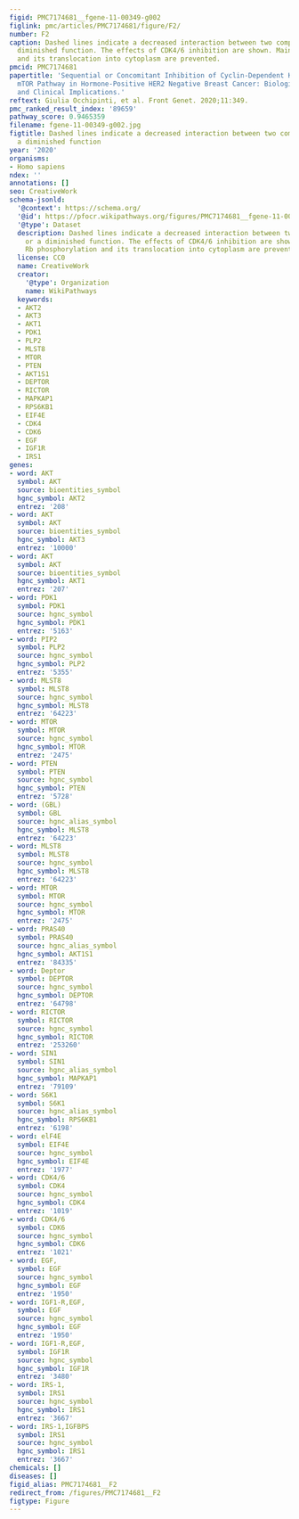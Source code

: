 ```yaml
---
figid: PMC7174681__fgene-11-00349-g002
figlink: pmc/articles/PMC7174681/figure/F2/
number: F2
caption: Dashed lines indicate a decreased interaction between two components or a
  diminished function. The effects of CDK4/6 inhibition are shown. Mainly, Rb phosphorylation
  and its translocation into cytoplasm are prevented.
pmcid: PMC7174681
papertitle: 'Sequential or Concomitant Inhibition of Cyclin-Dependent Kinase 4/6 Before
  mTOR Pathway in Hormone-Positive HER2 Negative Breast Cancer: Biological Insights
  and Clinical Implications.'
reftext: Giulia Occhipinti, et al. Front Genet. 2020;11:349.
pmc_ranked_result_index: '89659'
pathway_score: 0.9465359
filename: fgene-11-00349-g002.jpg
figtitle: Dashed lines indicate a decreased interaction between two components or
  a diminished function
year: '2020'
organisms:
- Homo sapiens
ndex: ''
annotations: []
seo: CreativeWork
schema-jsonld:
  '@context': https://schema.org/
  '@id': https://pfocr.wikipathways.org/figures/PMC7174681__fgene-11-00349-g002.html
  '@type': Dataset
  description: Dashed lines indicate a decreased interaction between two components
    or a diminished function. The effects of CDK4/6 inhibition are shown. Mainly,
    Rb phosphorylation and its translocation into cytoplasm are prevented.
  license: CC0
  name: CreativeWork
  creator:
    '@type': Organization
    name: WikiPathways
  keywords:
  - AKT2
  - AKT3
  - AKT1
  - PDK1
  - PLP2
  - MLST8
  - MTOR
  - PTEN
  - AKT1S1
  - DEPTOR
  - RICTOR
  - MAPKAP1
  - RPS6KB1
  - EIF4E
  - CDK4
  - CDK6
  - EGF
  - IGF1R
  - IRS1
genes:
- word: AKT
  symbol: AKT
  source: bioentities_symbol
  hgnc_symbol: AKT2
  entrez: '208'
- word: AKT
  symbol: AKT
  source: bioentities_symbol
  hgnc_symbol: AKT3
  entrez: '10000'
- word: AKT
  symbol: AKT
  source: bioentities_symbol
  hgnc_symbol: AKT1
  entrez: '207'
- word: PDK1
  symbol: PDK1
  source: hgnc_symbol
  hgnc_symbol: PDK1
  entrez: '5163'
- word: PIP2
  symbol: PLP2
  source: hgnc_symbol
  hgnc_symbol: PLP2
  entrez: '5355'
- word: MLST8
  symbol: MLST8
  source: hgnc_symbol
  hgnc_symbol: MLST8
  entrez: '64223'
- word: MTOR
  symbol: MTOR
  source: hgnc_symbol
  hgnc_symbol: MTOR
  entrez: '2475'
- word: PTEN
  symbol: PTEN
  source: hgnc_symbol
  hgnc_symbol: PTEN
  entrez: '5728'
- word: (GBL)
  symbol: GBL
  source: hgnc_alias_symbol
  hgnc_symbol: MLST8
  entrez: '64223'
- word: MLST8
  symbol: MLST8
  source: hgnc_symbol
  hgnc_symbol: MLST8
  entrez: '64223'
- word: MTOR
  symbol: MTOR
  source: hgnc_symbol
  hgnc_symbol: MTOR
  entrez: '2475'
- word: PRAS40
  symbol: PRAS40
  source: hgnc_alias_symbol
  hgnc_symbol: AKT1S1
  entrez: '84335'
- word: Deptor
  symbol: DEPTOR
  source: hgnc_symbol
  hgnc_symbol: DEPTOR
  entrez: '64798'
- word: RICTOR
  symbol: RICTOR
  source: hgnc_symbol
  hgnc_symbol: RICTOR
  entrez: '253260'
- word: SIN1
  symbol: SIN1
  source: hgnc_alias_symbol
  hgnc_symbol: MAPKAP1
  entrez: '79109'
- word: S6K1
  symbol: S6K1
  source: hgnc_alias_symbol
  hgnc_symbol: RPS6KB1
  entrez: '6198'
- word: elF4E
  symbol: EIF4E
  source: hgnc_symbol
  hgnc_symbol: EIF4E
  entrez: '1977'
- word: CDK4/6
  symbol: CDK4
  source: hgnc_symbol
  hgnc_symbol: CDK4
  entrez: '1019'
- word: CDK4/6
  symbol: CDK6
  source: hgnc_symbol
  hgnc_symbol: CDK6
  entrez: '1021'
- word: EGF,
  symbol: EGF
  source: hgnc_symbol
  hgnc_symbol: EGF
  entrez: '1950'
- word: IGF1-R,EGF,
  symbol: EGF
  source: hgnc_symbol
  hgnc_symbol: EGF
  entrez: '1950'
- word: IGF1-R,EGF,
  symbol: IGF1R
  source: hgnc_symbol
  hgnc_symbol: IGF1R
  entrez: '3480'
- word: IRS-1,
  symbol: IRS1
  source: hgnc_symbol
  hgnc_symbol: IRS1
  entrez: '3667'
- word: IRS-1,IGFBPS
  symbol: IRS1
  source: hgnc_symbol
  hgnc_symbol: IRS1
  entrez: '3667'
chemicals: []
diseases: []
figid_alias: PMC7174681__F2
redirect_from: /figures/PMC7174681__F2
figtype: Figure
---
```

